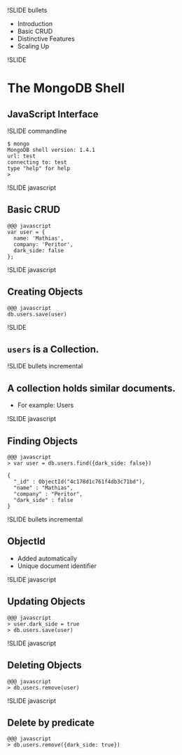 !SLIDE bullets

<ul>
<li>Introduction</li>
<li><span class="current">Basic CRUD</span></li>
<li>Distinctive Features</li>
<li>Scaling Up</li>
</ul>

!SLIDE

# The MongoDB Shell #

## JavaScript Interface ##

!SLIDE commandline

    $ mongo
    MongoDB shell version: 1.4.1
    url: test
    connecting to: test
    type "help" for help
    >

!SLIDE javascript

## Basic CRUD ##

    @@@ javascript
    var user = {
      name: 'Mathias',
      company: 'Peritor',
      dark_side: false
    };
 
!SLIDE javascript

## Creating Objects ##

    @@@ javascript
    db.users.save(user)

!SLIDE

## `users` is a Collection. ##

!SLIDE bullets incremental

## A collection holds similar documents. ##

* For example: Users

!SLIDE javascript

## Finding Objects ##

    @@@ javascript
    > var user = db.users.find({dark_side: false})
    
    {
      "_id" : ObjectId("4c178d1c761f4db3c71bd"),
      "name" : "Mathias",
      "company" : "Peritor",
      "dark_side" : false
    }

!SLIDE bullets incremental

## ObjectId ##

* Added automatically
* Unique document identifier

!SLIDE javascript

## Updating Objects ##

    @@@ javascript
    > user.dark_side = true
    > db.users.save(user)

!SLIDE javascript

## Deleting Objects ##

    @@@ javascript
    > db.users.remove(user)

!SLIDE javascript

## Delete by predicate ##

    @@@ javascript
    > db.users.remove({dark_side: true})


